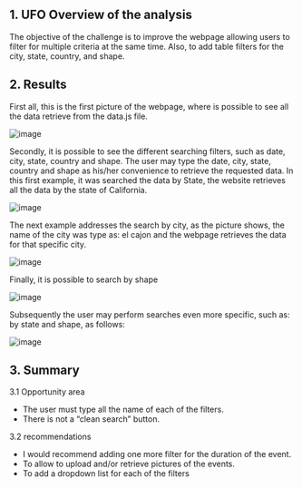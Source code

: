 ## 1.	UFO Overview of the analysis

The objective of the challenge is to improve the webpage allowing users to filter for multiple criteria at the same time. Also, to add table filters for the city, state, country, and shape.

## 2.	Results

First all, this is the first picture of the webpage, where is possible to see all the data retrieve from the data.js file.

![image](https://user-images.githubusercontent.com/95872614/159183723-0a1fb566-2754-405d-b8da-96d8efcf4e92.png)

Secondly, it is possible to see the different searching filters, such as date, city, state, country and shape. The user may type the date, city, state, country and shape as his/her convenience to retrieve the requested data. In this first example, it was searched the data by State, the website retrieves all the data by the state of California. 

![image](https://user-images.githubusercontent.com/95872614/159183732-cb347a7c-9be8-4e92-b0c2-f7c62a2a9948.png)

The next example addresses the search by city, as the picture shows, the name of the city was type as: el cajon and the webpage retrieves the data for that specific city. 

![image](https://user-images.githubusercontent.com/95872614/159183741-d691f848-af09-465e-82e9-1acc57462d1f.png)

Finally, it is possible to search by shape

![image](https://user-images.githubusercontent.com/95872614/159183746-f04fafe1-ff70-4644-a20d-725befff01b1.png)

Subsequently the user may perform searches even more specific, such as: by state and shape, as follows:

![image](https://user-images.githubusercontent.com/95872614/159183754-3678c22a-1b45-48e3-8192-058e02ab0898.png)

## 3. Summary

3.1 Opportunity area

- The user must type all the name of each of the filters.
- There is not a “clean search” button.

3.2	recommendations 

- I would recommend adding one more filter for the duration of the event. 
- To allow to upload and/or retrieve pictures of the events. 
- To add a dropdown list for each of the filters

